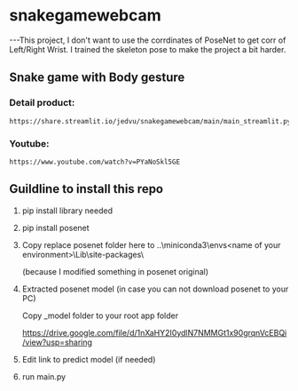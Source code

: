 # snakegamewebcam
---This project, I don't want to use the corrdinates of PoseNet to get corr of Left/Right Wrist. I trained the skeleton pose to make the project a bit harder.

## Snake game with Body gesture
### Detail product:
    https://share.streamlit.io/jedvu/snakegamewebcam/main/main_streamlit.py
### Youtube:
    https://www.youtube.com/watch?v=PYaNoSkl5GE
    
## Guildline to install this repo
1. pip install library needed

2. pip install posenet

3. Copy replace posenet folder here to ..\miniconda3\envs\<name of your environment>\Lib\site-packages\

    (because I modified something in posenet original)

4. Extracted posenet model (in case you can not download posenet to your PC)

    Copy _model folder to your root app folder

    https://drive.google.com/file/d/1nXaHY2I0ydlN7NMMGt1x90grqnVcEBQi/view?usp=sharing

5. Edit link to predict model (if needed)

6. run main.py



